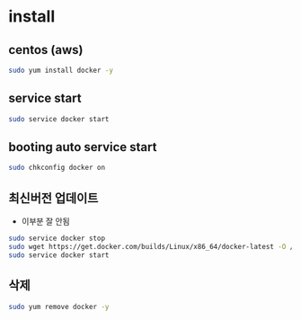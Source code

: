 # install 

## centos (aws)
```bash 
sudo yum install docker -y
```

## service start 
```bash
sudo service docker start
```

## booting auto service start 
```bash 
sudo chkconfig docker on
```

## 최신버전 업데이트 
- 이부분 잘 안됨
```bash
sudo service docker stop
sudo wget https://get.docker.com/builds/Linux/x86_64/docker-latest -O /usr/bin/docker
sudo service docker start
```

## 삭제 
```bash
sudo yum remove docker -y
```